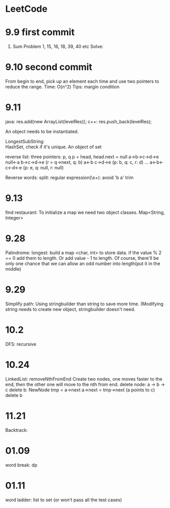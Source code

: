# LeetCode
# 9.9 first commit
1. Sum Problem
1, 15, 16, 18, 39, 40 etc
Solve: 
# 9.10 second commit
From begin to end, pick up an element each time and use two pointers to reduce the range.
Time: O(n^2)
Tips: margin condition
# 9.11
java: res.add(new ArrayList<Integer>(levelRes)); 
c++: res.push_back(levelRes);

An object needs to be instantiated.

LongestSubString:  
HashSet, check if it's unique. An object of set

reverse list:
three pointers:
p, q
p = head, head.next = null
a->b->c->d->e
null<-a b->c->d->e (r = q->next, q: b)
a<-b c->d->e (p: b, q: c, r: d)
...
a<-b<-c<-d<-e (p: e, q: null, r: null)

Reverse words:
split: regular expression(\\s+): avoid 'b    a'
trim

# 9.13
find restaurant:
To initialize a map we need two object classes. Map<String, Integer>

# 9.28
Palindrome:
longest:  build a map <char, int> to store data. if the value % 2 == 0 add them to length. Or add value - 1 to length. Of course, there'll be only one chance that we can allow an odd number into length(put it in the middle)

# 9.29
Simplify path: Using stringbuilder than string to save more time. (Modifying string needs to create new object, stringbuilder doesn't need.

# 10.2
DFS: recursive

# 10.24
LinkedList: removeNthFromEnd
Create two nodes, one moves faster to the end, then the other one will move to the nth from end.
delete node:
a -> b -> c
delete b: 
NewNode tmp = a->next
a->next = tmp->next (a points to c)
delete b

# 11.21
Backtrack:

# 01.09
word break: dp

# 01.11
word ladder: list to set (or won't pass all the test cases)



